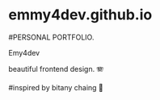# emmy4dev.github.io

#PERSONAL PORTFOLIO.

Emy4dev

beautiful frontend design. 🪗

#inspired by bitany chaing 🥈
